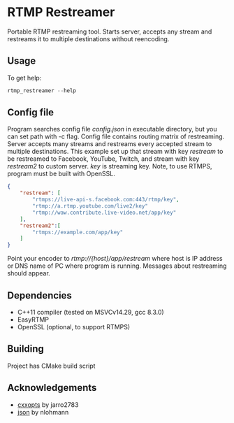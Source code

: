 # RTMP Restreamer
Portable RTMP restreaming tool. Starts server, accepts any stream and restreams it to multiple destinations without reencoding.

## Usage
To get help:
```C
rtmp_restreamer --help
```

## Config file
Program searches config file *config.json* in executable directory, but you can
set path with -c flag. Config file contains routing matrix of restreaming. Server
accepts many streams and restreams every accepted stream to multiple destinations.
This example set up that stream with key *restream* to be restreamed to Facebook,
YouTube, Twitch, and stream with key *restream2* to custom server. *key* is
streaming key. Note, to use RTMPS, program must be built with OpenSSL.
```json
{
    "restream": [
        "rtmps://live-api-s.facebook.com:443/rtmp/key",
        "rtmp://a.rtmp.youtube.com/live2/key"
        "rtmp://waw.contribute.live-video.net/app/key"
    ],
    "restream2":[
        "rtmps://example.com/app/key"
    ]
}
```
Point your encoder to *rtmp://{host}/app/restream* where host is IP address or
DNS name of PC where program is running. Messages about restreaming should appear.

## Dependencies
* C++11 compiler (tested on MSVCv14.29, gcc 8.3.0)
* EasyRTMP
* OpenSSL (optional, to support RTMPS)

## Building 
Project has CMake build script

## Acknowledgements
* [cxxopts](https://github.com/jarro2783/cxxopts) by jarro2783
* [json](https://github.com/nlohmann/json) by nlohmann